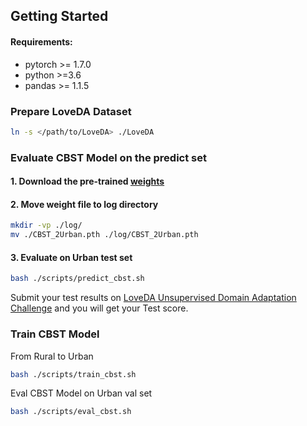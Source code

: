 ## Getting Started

#### Requirements:
- pytorch >= 1.7.0
- python >=3.6
- pandas >= 1.1.5
### Prepare LoveDA Dataset

```bash
ln -s </path/to/LoveDA> ./LoveDA
```


### Evaluate CBST Model on the predict set
#### 1. Download the pre-trained [<b>weights</b>](https://drive.google.com/drive/folders/1xFn1d8a4Hv4il52hLCzjEy_TY31RdRtg?usp=sharing)
#### 2. Move weight file to log directory
```bash
mkdir -vp ./log/
mv ./CBST_2Urban.pth ./log/CBST_2Urban.pth
```

#### 3. Evaluate on Urban test set
```bash 
bash ./scripts/predict_cbst.sh
```
Submit your test results on [LoveDA Unsupervised Domain Adaptation Challenge](https://codalab.lisn.upsaclay.fr/competitions/424) and you will get your Test score.

### Train CBST Model
From Rural to Urban
```bash 
bash ./scripts/train_cbst.sh
```
Eval CBST Model on Urban val set
```bash
bash ./scripts/eval_cbst.sh
```
